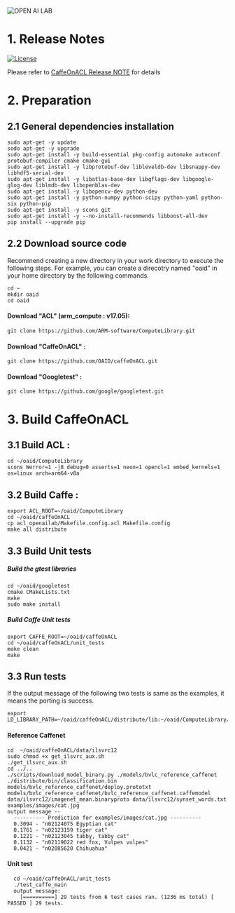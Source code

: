 ![OPEN AI LAB](https://oaid.github.io/pics/openailab.png)

# 1. Release Notes
[![License](https://img.shields.io/badge/license-BSD-blue.svg)](LICENSE)

Please refer to [CaffeOnACL Release NOTE](https://github.com/OAID/caffeOnACL/blob/master/acl_openailab/Reversion.md) for details

# 2. Preparation
## 2.1 General dependencies installation
	sudo apt-get -y update
	sodo apt-get -y upgrade
	sudo apt-get install -y build-essential pkg-config automake autoconf protobuf-compiler cmake cmake-gui
	sudo apt-get install -y libprotobuf-dev libleveldb-dev libsnappy-dev libhdf5-serial-dev
	sudo apt-get install -y libatlas-base-dev libgflags-dev libgoogle-glog-dev liblmdb-dev libopenblas-dev
	sudo apt-get install -y libopencv-dev python-dev
	sudo apt-get install -y python-numpy python-scipy python-yaml python-six python-pip
	sudo apt-get install -y scons git
	sudo apt-get install -y --no-install-recommends libboost-all-dev
	pip install --upgrade pip

## 2.2 Download source code
Recommend creating a new directory in your work directory to execute the following steps. For example, you can create a direcotry named "oaid" in your home directory by the following commands.<br>

	cd ~
	mkdir oaid
	cd oaid

#### Download "ACL" (arm_compute : v17.05):
	git clone https://github.com/ARM-software/ComputeLibrary.git
#### Download "CaffeOnACL" :
	git clone https://github.com/OAID/caffeOnACL.git
#### Download "Googletest" :
	git clone https://github.com/google/googletest.git

# 3. Build CaffeOnACL
## 3.1 Build ACL :
	cd ~/oaid/ComputeLibrary
	scons Werror=1 -j8 debug=0 asserts=1 neon=1 opencl=1 embed_kernels=1 os=linux arch=arm64-v8a

## 3.2 Build Caffe :
	export ACL_ROOT=~/oaid/ComputeLibrary
	cd ~/oaid/caffeOnACL
	cp acl_openailab/Makefile.config.acl Makefile.config
	make all distribute

## 3.3 Build Unit tests
##### Build the gtest libraries
	cd ~/oaid/googletest
	cmake CMakeLists.txt
	make
	sudo make install

##### Build Caffe Unit tests
	export CAFFE_ROOT=~/oaid/caffeOnACL
	cd ~/oaid/caffeOnACL/unit_tests
	make clean
	make

## 3.3 Run tests
If the output message of the following two tests is same as the examples, it means the porting is success.

	export LD_LIBRARY_PATH=~/oaid/caffeOnACL/distribute/lib:~/oaid/ComputeLibrary/build

#### Reference Caffenet
	cd  ~/oaid/caffeOnACL/data/ilsvrc12
	sudo chmod +x get_ilsvrc_aux.sh
	./get_ilsvrc_aux.sh
	cd ../..
	./scripts/download_model_binary.py ./models/bvlc_reference_caffenet
	./distribute/bin/classification.bin models/bvlc_reference_caffenet/deploy.prototxt models/bvlc_reference_caffenet/bvlc_reference_caffenet.caffemodel data/ilsvrc12/imagenet_mean.binaryproto data/ilsvrc12/synset_words.txt examples/images/cat.jpg
	output message --
	  ---------- Prediction for examples/images/cat.jpg ----------
	  0.3094 - "n02124075 Egyptian cat"
	  0.1761 - "n02123159 tiger cat"
	  0.1221 - "n02123045 tabby, tabby cat"
	  0.1132 - "n02119022 red fox, Vulpes vulpes"
	  0.0421 - "n02085620 Chihuahua"

#### Unit test
	  cd ~/oaid/caffeOnACL/unit_tests
	  ./test_caffe_main
	  output message:
	    [==========] 29 tests from 6 test cases ran. (1236 ms total) [ PASSED ] 29 tests.

